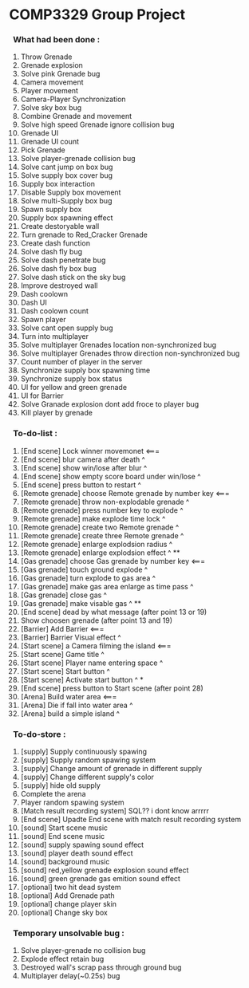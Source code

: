 # COMP3329 Group Project
### &nbsp;&nbsp;What had been done :
1. Throw Grenade 
2. Grenade explosion
3. Solve pink Grenade bug
4. Camera movement
5. Player movement
6. Camera-Player Synchronization
7. Solve sky box bug 
8. Combine Grenade and movement
9. Solve high speed Grenade ignore collision bug
10. Grenade UI
11. Grenade UI count
12. Pick Grenade
13. Solve player-grenade collision bug
14. Solve cant jump on box bug
15. Solve supply box cover bug 
16. Supply box interaction
17. Disable Supply box movement
18. Solve multi-Supply box bug
19. Spawn supply box
20. Supply box spawning effect
21. Create destoryable wall
22. Turn grenade to Red_Cracker Grenade
23. Create dash function
24. Solve dash fly bug
25. Solve dash penetrate bug
26. Solve dash fly box bug
27. Solve dash stick on the sky bug
28. Improve destroyed wall
29. Dash coolown
30. Dash UI
31. Dash coolown count
32. Spawn player
33. Solve cant open supply bug
34. Turn into multiplayer
35. Solve multiplayer Grenades location non-synchronized bug 
36. Solve multiplayer Grenades throw direction non-synchronized bug 
37. Count number of player in the server 
38. Synchronize supply box spawning time
39. Synchronize supply box status
40. UI for yellow and green grenade
41. UI for Barrier
42. Solve Granade explosion dont add froce to player bug
43. Kill player by grenade

### &nbsp;&nbsp;To-do-list :
1. [End scene] Lock winner movemonet <===
2. [End scene] blur camera after death ^
3. [End scene] show win/lose after blur ^
4. [End scene] show empty score board under win/lose ^
5. [End scene] press button to restart ^
6. [Remote grenade] choose Remote grenade by number key <===
7. [Remote grenade] throw non-explodable grenade ^
8. [Remote grenade] press number key to explode ^
9. [Remote grenade] make explode time lock ^
10. [Remote grenade] create two Remote grenade ^
11. [Remote grenade] create three Remote grenade ^
12. [Remote grenade] enlarge explodsion radius ^
13. [Remote grenade] enlarge explodsion effect ^ **
14. [Gas grenade] choose Gas grenade by number key <===
15. [Gas grenade] touch ground explode ^
16. [Gas grenade] turn explode to gas area ^
17. [Gas grenade] make gas area enlarge as time pass ^
18. [Gas grenade] close gas ^
19. [Gas grenade] make visable gas ^ **
20. [End scene] dead by what message (after point 13 or 19)
21. Show choosen grenade (after point 13 and 19)
22. [Barrier] Add Barrier <===
23. [Barrier] Barrier Visual effect ^
24. [Start scene] a Camera filming the island <===
25. [Start scene] Game title ^
26. [Start scene] Player name entering space ^
27. [Start scene] Start button ^
28. [Start scene] Activate start button ^ * 
29. [End scene] press button to Start scene (after point 28)
30. [Arena] Build water area <===
31. [Arena] Die if fall into water area ^
32. [Arena] build a simple island ^

### &nbsp;&nbsp;To-do-store :
1. [supply] Supply continuously spawing 
24. [supply] Supply random spawing system 
25. [supply] Change amount of grenade in different supply 
26. [supply] Change different supply's color 
27. [supply] hide old supply 
14. Complete the arena 
22. Player random spawing system 
23. [Match result recording system] SQL?? i dont know arrrrr
24. [End scene] Upadte End scene with match result recording system 
28. [sound] Start scene music 
29. [sound] End scene music 
31. [sound] supply spawing sound effect 
32. [sound] player death sound effect
29. [sound] background music
30. [sound] red,yellow grenade explosion sound effect
31. [sound] green grenade gas emition sound effect 
33. [optional] two hit dead system
33. [optional] Add Grenade path 
34. [optional] change player skin 
35. [optional] Change sky box 

### &nbsp;&nbsp;Temporary unsolvable bug :
1. Solve player-grenade no collision bug
2. Explode effect retain bug
3. Destroyed wall's scrap pass through ground bug 
4. Multiplayer delay(~0.25s) bug
